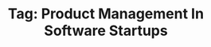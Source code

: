---
layout: tagpage
title: "Tag: Product Management In Software Startups"
tag: product-mgmt-course
---